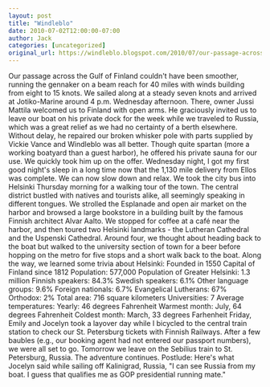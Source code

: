 ```yaml
---
layout: post
title: "Windleblo"
date: 2010-07-02T12:00:00-07:00
author: Jack
categories: [uncategorized]
original_url: https://windleblo.blogspot.com/2010/07/our-passage-across-gulf-of-finland.html
---
```


Our passage across the Gulf of Finland couldn't have been smoother, running the gennaker on a beam reach for 40 miles with winds building from eight to 15 knots. We sailed along at a steady seven knots and arrived at Jotiko-Marine around 4 p.m. Wednesday afternoon. There, owner Jussi Mattila welcomed us to Finland with open arms. He graciously invited us to leave our boat on his private dock for the week while we traveled to Russia, which was a great relief as we had no certainty of a berth elsewhere. Without delay, he repaired our broken whisker pole with parts supplied by Vickie Vance and Windleblo was all better. Though quite spartan (more a working boatyard than a guest harbor), he offered his private sauna for our use. We quickly took him up on the offer. Wednesday night, I got my first good night's sleep in a long time now that the 1,130 mile delivery from Ellos was complete. We can now slow down and relax. We took the city bus into Helsinki Thursday morning for a walking tour of the town. The central district bustled with natives and tourists alike, all seemingly speaking in different tongues. We strolled the Esplanade and open air market on the harbor and browsed a large bookstore in a building built by the famous Finnish architect Alvar Aalto. We stopped for coffee at a café near the harbor, and then toured two Helsinki landmarks - the Lutheran Cathedral and the Uspenski Cathedral. Around four, we thought about heading back to the boat but walked to the university section of town for a beer before hopping on the metro for five stops and a short walk back to the boat. Along the way, we learned some trivia about Helsinki: Founded in 1550 Capital of Finland since 1812 Population: 577,000 Population of Greater Helsinki: 1.3 million Finnish speakers: 84.3% Swedish speakers: 6.1% Other language groups: 9.6% Foreign nationals: 6.7% Evangelical Lutherans: 67% Orthodox: 2% Total area: 716 square kilometers Universities: 7 Average temperatures: Yearly: 46 degrees Fahrenheit Warmest month: July, 64 degrees Fahrenheit Coldest month: March, 33 degrees Farhenheit Friday, Emily and Jocelyn took a layover day while I bicycled to the central train station to check our St. Petersburg tickets with Finnish Railways. After a few baubles (e.g., our booking agent had not entered our passport numbers), we were all set to go. Tomorrow we leave on the Sebilius train to St. Petersburg, Russia. The adventure continues. Postlude: Here's what Jocelyn said while sailing off Kalinigrad, Russia, "I can see Russia from my boat. I guess that qualifies me as GOP presidential running mate."